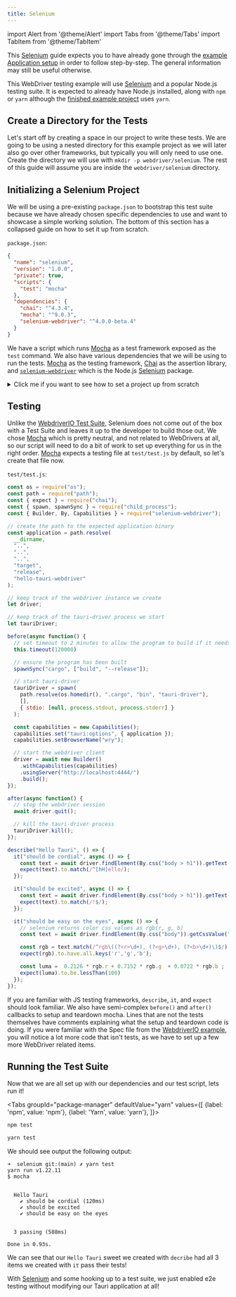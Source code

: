 ```yaml
---
title: Selenium
---
```

import Alert from '@theme/Alert'
import Tabs from '@theme/Tabs'
import TabItem from '@theme/TabItem'

<Alert title="Example Application" type="info">

This [Selenium] guide expects you to have already gone through the [example Application setup] in order to follow
step-by-step. The general information may still be useful otherwise.
</Alert>

This WebDriver testing example will use [Selenium] and a popular Node.js testing suite. It is expected to already have
Node.js installed, along with `npm` or `yarn` although the [finished example project] uses `yarn`.

## Create a Directory for the Tests

Let's start off by creating a space in our project to write these tests. We are going to be using a nested directory for
this example project as we will later also go over other frameworks, but typically you will only need to use one. Create
the directory we will use with `mkdir -p webdriver/selenium`. The rest of this guide will assume you are inside the
`webdriver/selenium` directory.

## Initializing a Selenium Project

We will be using a pre-existing `package.json` to bootstrap this test suite because we have already chosen specific
dependencies to use and want to showcase a simple working solution. The bottom of this section has a collapsed
guide on how to set it up from scratch.

`package.json`:
```json
{
  "name": "selenium",
  "version": "1.0.0",
  "private": true,
  "scripts": {
    "test": "mocha"
  },
  "dependencies": {
    "chai": "^4.3.4",
    "mocha": "^9.0.3",
    "selenium-webdriver": "^4.0.0-beta.4"
  }
}
```

We have a script which runs [Mocha] as a test framework exposed as the `test` command. We also have various dependencies
that we will be using to run the tests. [Mocha] as the testing framework, [Chai] as the assertion library, and
[`selenium-webdriver`] which is the Node.js [Selenium] package.

<details><summary>Click me if you want to see how to set a project up from scratch</summary>

If you wanted to install the dependencies from scratch, just run the following command.

<Tabs groupId="package-manager"
defaultValue="yarn"
values={[
{label: 'npm', value: 'npm'}, {label: 'Yarn', value: 'yarn'},
]}>
<TabItem value="npm">

```sh
npm install mocha chai selenium-webdriver
```

</TabItem>

<TabItem value="yarn">

```sh
yarn add mocha chai selenium-webdriver
```

</TabItem>
</Tabs>

I suggest also adding a `"test": "mocha"` item in the `package.json` `"scripts"` key so that running mocha can be called
simply with

<Tabs groupId="package-manager"
defaultValue="yarn"
values={[
{label: 'npm', value: 'npm'}, {label: 'Yarn', value: 'yarn'},
]}>
<TabItem value="npm">

```sh
npm test
```

</TabItem>

<TabItem value="yarn">

```sh
yarn test
```

</TabItem>
</Tabs>

</details>

## Testing

Unlike the [WebdriverIO Test Suite](webdriverio#config), Selenium does not come out of the box with a Test Suite and
leaves it up to the developer to build those out. We chose [Mocha] which is pretty neutral, and not related to WebDrivers
at all, so our script will need to do a bit of work to set up everything for us in the right order. [Mocha] expects a
testing file at `test/test.js` by default, so let's create that file now.

`test/test.js`:
```js
const os = require("os");
const path = require("path");
const { expect } = require("chai");
const { spawn, spawnSync } = require("child_process");
const { Builder, By, Capabilities } = require("selenium-webdriver");

// create the path to the expected application binary
const application = path.resolve(
  __dirname,
  "..",
  "..",
  "..",
  "target",
  "release",
  "hello-tauri-webdriver"
);

// keep track of the webdriver instance we create
let driver;

// keep track of the tauri-driver process we start
let tauriDriver;

before(async function() {
  // set timeout to 2 minutes to allow the program to build if it needs to
  this.timeout(120000)

  // ensure the program has been built
  spawnSync("cargo", ["build", "--release"]);

  // start tauri-driver
  tauriDriver = spawn(
    path.resolve(os.homedir(), ".cargo", "bin", "tauri-driver"),
    [],
    { stdio: [null, process.stdout, process.stderr] }
  );

  const capabilities = new Capabilities();
  capabilities.set("tauri:options", { application });
  capabilities.setBrowserName("wry");

  // start the webdriver client
  driver = await new Builder()
    .withCapabilities(capabilities)
    .usingServer("http://localhost:4444/")
    .build();
});

after(async function() {
  // stop the webdriver session
  await driver.quit();

  // kill the tauri-driver process
  tauriDriver.kill();
});

describe("Hello Tauri", () => {
  it("should be cordial", async () => {
    const text = await driver.findElement(By.css("body > h1")).getText();
    expect(text).to.match(/^[hH]ello/);
  });

  it("should be excited", async () => {
    const text = await driver.findElement(By.css("body > h1")).getText();
    expect(text).to.match(/!$/);
  });

  it("should be easy on the eyes", async () => {
    // selenium returns color css values as rgb(r, g, b)
    const text = await driver.findElement(By.css("body")).getCssValue("background-color");

    const rgb = text.match(/^rgb\((?<r>\d+), (?<g>\d+), (?<b>\d+)\)$/).groups;
    expect(rgb).to.have.all.keys('r','g','b');

    const luma =  0.2126 * rgb.r + 0.7152 * rgb.g  + 0.0722 * rgb.b ;
    expect(luma).to.be.lessThan(100)
  });
});
```

If you are familiar with JS testing frameworks, `describe`, `it`, and `expect` should look familiar. We also have
semi-complex `before()` and `after()` callbacks to setup and teardown mocha. Lines that are not the tests themselves
have comments explaining what the setup and teardown code is doing. If you were familiar with the Spec file from the
[WebdriverIO example](webdriverio#spec), you will notice a lot more code that isn't tests, as we have to set up a few
more WebDriver related items.

## Running the Test Suite

Now that we are all set up with our dependencies and our test script, lets run it!

<Tabs groupId="package-manager"
defaultValue="yarn"
values={[
{label: 'npm', value: 'npm'}, {label: 'Yarn', value: 'yarn'},
]}>
<TabItem value="npm">

```sh
npm test
```

</TabItem>

<TabItem value="yarn">

```sh
yarn test
```

</TabItem>
</Tabs>

We should see output the following output:

```text
➜  selenium git:(main) ✗ yarn test
yarn run v1.22.11
$ mocha


  Hello Tauri
    ✔ should be cordial (120ms)
    ✔ should be excited
    ✔ should be easy on the eyes


  3 passing (588ms)

Done in 0.93s.
```

We can see that our `Hello Tauri` sweet we created with `decribe` had all 3 items we created with `it` pass their
tests!

With [Selenium] and some hooking up to a test suite, we just enabled e2e testing without modifying our Tauri
application at all!


[Selenium]: https://selenium.dev/
[finished example project]: https://github.com/chippers/hello_tauri
[example Application setup]: setup
[Mocha]: https://mochajs.org/
[Chai]: https://www.chaijs.com/
[`selenium-webdriver`]: https://www.npmjs.com/package/selenium-webdriver
